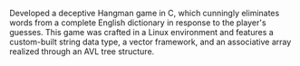 Developed a deceptive Hangman game in C, which cunningly eliminates words from a complete English dictionary in response to the player's guesses. 
This game was crafted in a Linux environment and features a custom-built string data type, a vector framework, and an associative array realized through an AVL tree structure.
